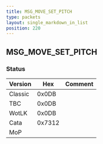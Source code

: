 ```yaml
---
title: MSG_MOVE_SET_PITCH
type: packets
layout: single_markdown_in_list
position: 220
---
```


## MSG_MOVE_SET_PITCH

### Status

Version    | Hex        | Comment
---------- | ---------- | ---------- 
Classic    | 0x0DB      |
TBC        | 0x0DB      |
WotLK      | 0x0DB      |
Cata       | 0x7312     |
MoP        |            |
